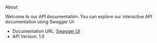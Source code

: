 About

Welcome to our API documentation. You can explore our interactive API documentation using Swagger UI:

- Documentation URL: [Swagger UI](https://api.ksms.news/swagger/index.html)
- API Version: 1.0 